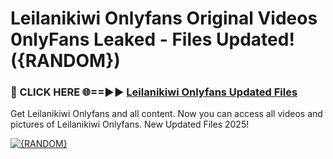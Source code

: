 # Leilanikiwi Onlyfans Original Videos 0nlyFans Leaked - Files Updated! ({RANDOM})

<h3>🔴 CLICK HERE 🌐==►► <a href="https://betterlinks.top/A2PfLJ" rel="nofollow">Leilanikiwi Onlyfans Updated Files</a></h3>

Get Leilanikiwi Onlyfans and all content. Now you can access all videos and pictures of Leilanikiwi Onlyfans. New Updated Files 2025!

[![{RANDOM}](https://i.imgur.com/ppqm5kG.gif)](https://betterlinks.top/A2PfLJ)